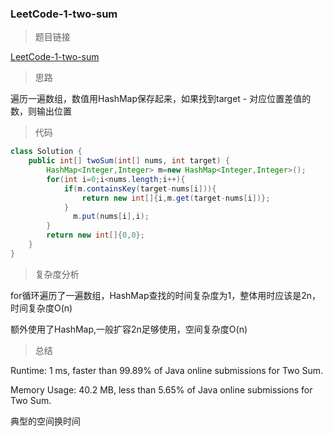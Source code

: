 ### LeetCode-1-two-sum

> 题目链接

[LeetCode-1-two-sum](https://leetcode.com/problems/two-sum/)

> 思路

遍历一遍数组，数值用HashMap保存起来，如果找到target - 对应位置差值的数，则输出位置

> 代码

```java
class Solution {
    public int[] twoSum(int[] nums, int target) {
        HashMap<Integer,Integer> m=new HashMap<Integer,Integer>();
        for(int i=0;i<nums.length;i++){
            if(m.containsKey(target-nums[i])){
                return new int[]{i,m.get(target-nums[i])};
            }
              m.put(nums[i],i);
        }
        return new int[]{0,0};
    }
}
```

> 复杂度分析

for循环遍历了一遍数组，HashMap查找的时间复杂度为1，整体用时应该是2n，时间复杂度O(n)

额外使用了HashMap,一般扩容2n足够使用，空间复杂度O(n)

> 总结

Runtime: 1 ms, faster than 99.89% of Java online submissions for Two Sum.

Memory Usage: 40.2 MB, less than 5.65% of Java online submissions for Two Sum.

典型的空间换时间
